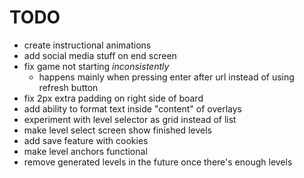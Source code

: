 TODO
====
* create instructional animations
* add social media stuff on end screen
* fix game not starting _inconsistently_
  * happens mainly when pressing enter after url instead of using refresh button
* fix 2px extra padding on right side of board
* add ability to format text inside "content" of overlays
* experiment with level selector as grid instead of list
* make level select screen show finished levels
* add save feature with cookies
* make level anchors functional
* remove generated levels in the future once there's enough levels